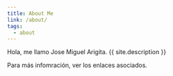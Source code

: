 ```yaml
---
title: About Me
link: /about/
tags:
  - about
---
```


Hola, me llamo Jose Miguel Arigita.
{{ site.description }}

Para más infomración, ver los enlaces asociados.
